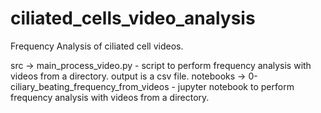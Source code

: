 # ciliated_cells_video_analysis
Frequency Analysis of ciliated cell videos.

src -> main_process_video.py - script to perform frequency analysis with videos from a directory. output is a csv file.
notebooks -> 0-ciliary_beating_frequency_from_videos - jupyter notebook to perform frequency analysis with videos from a directory.
